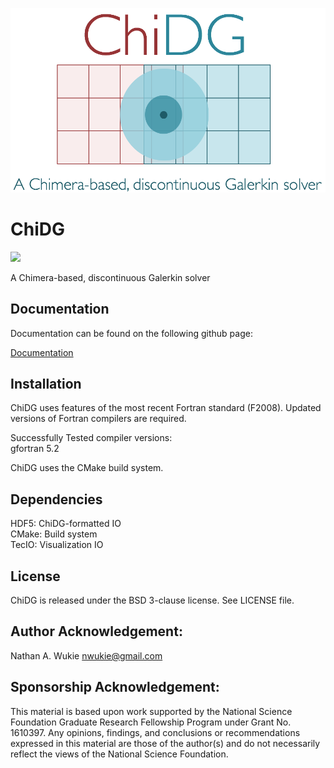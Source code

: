 ![Alt text](/doc/figures/chidg_logo_large.png?raw=true)

# ChiDG

[![][license img]][license]

A Chimera-based, discontinuous Galerkin solver





## Documentation

Documentation can be found on the following github page:

[Documentation](https://nwukie.github.io/ChiDG_site/ "ChiDG Documentation")





## Installation

ChiDG uses features of the most recent Fortran standard (F2008). Updated versions of Fortran 
compilers are required.

Successfully Tested compiler versions:  
    gfortran 5.2


ChiDG uses the CMake build system.





## Dependencies

HDF5: ChiDG-formatted IO  
CMake: Build system  
TecIO: Visualization IO  





## License
ChiDG is released under the BSD 3-clause license. See LICENSE file.



## Author Acknowledgement:
Nathan A. Wukie   <nwukie@gmail.com>






## Sponsorship Acknowledgement:
This material is based upon work supported by the National Science Foundation Graduate 
Research Fellowship Program under Grant No. 1610397. Any opinions, findings, and 
conclusions or recommendations expressed in this material are those of the author(s) 
and do not necessarily reflect the views of the National Science Foundation.











[license]:LICENSE
[license img]:https://img.shields.io/badge/license-BSD%203--clause-blue.svg

























